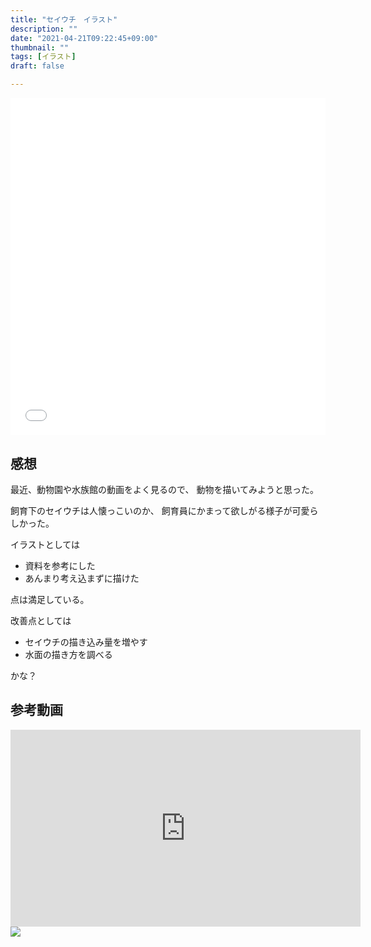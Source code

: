 ```yaml
---
title: "セイウチ　イラスト"
description: ""
date: "2021-04-21T09:22:45+09:00"
thumbnail: ""
tags: [イラスト]
draft: false

---
```


<div style="max-width: 722px;"><div style="left: 0; width: 100%; height: 0; position: relative; padding-bottom: 106.9767%;"><iframe src="//cdn.iframe.ly/api/iframe?url=https%3A%2F%2Fwww.pixiv.net%2Fartworks%2F89283637&amp;key=a821177d432254580d038725ee2ff7a1" style="border: 0; top: 0; left: 0; width: 100%; height: 100%; position: absolute;" allowfullscreen></iframe></div></div>

## 感想
最近、動物園や水族館の動画をよく見るので、
動物を描いてみようと思った。

飼育下のセイウチは人懐っこいのか、
飼育員にかまって欲しがる様子が可愛らしかった。

イラストとしては
- 資料を参考にした
- あんまり考え込まずに描けた

点は満足している。

改善点としては
- セイウチの描き込み量を増やす
- 水面の描き方を調べる

かな？

## 参考動画
<iframe width="560" height="315" src="https://www.youtube.com/embed/J7EcENITMk4" title="YouTube video player" frameborder="0" allow="accelerometer; autoplay; clipboard-write; encrypted-media; gyroscope; picture-in-picture" allowfullscreen></iframe>

<script language="javascript" src="//ad.jp.ap.valuecommerce.com/servlet/jsbanner?sid=3563352&pid=887689140"></script><noscript><a href="//ck.jp.ap.valuecommerce.com/servlet/referral?sid=3563352&pid=887689140" rel="nofollow"><img src="//ad.jp.ap.valuecommerce.com/servlet/gifbanner?sid=3563352&pid=887689140" border="0"></a></noscript>